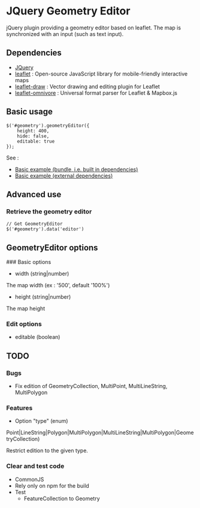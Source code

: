 # JQuery Geometry Editor

jQuery plugin providing a geometry editor based on leaflet. The map is synchronized with an input (such as text input).

## Dependencies

* [JQuery](https://jquery.com/)
* [leaflet](http://leafletjs.com/) : Open-source JavaScript library for mobile-friendly interactive maps
* [leaflet-draw](https://github.com/Leaflet/Leaflet.draw) : Vector drawing and editing plugin for Leaflet
* [leaflet-omnivore](https://github.com/mapbox/leaflet-omnivore) : Universal format parser for Leaflet & Mapbox.js

## Basic usage

```
$('#geometry').geometryEditor({
    height: 400,
    hide: false,
    editable: true
});
```

See :

* [Basic example (bundle, i.e. built in dependencies)](example/basic.html)
* [Basic example (external dependencies)](example/basic-without-bundle.html)


## Advanced use

### Retrieve the geometry editor

```
// Get GeometryEditor
$('#geometry').data('editor')
```

## GeometryEditor options

### Basic options

* width (string|number)

The map width (ex : '500', default '100%')

* height (string|number)

The map height

### Edit options

* editable (boolean)


## TODO

### Bugs

* Fix edition of GeometryCollection, MultiPoint, MultiLineString, MultiPolygon

### Features

* Option "type" (enum)

Point|LineString|Polygon|MultiPolygon|MultiLineString|MultiPolygon|GeometryCollection)

Restrict edition to the given type.

### Clear and test code

* CommonJS
* Rely only on npm for the build
* Test
    * FeatureCollection to Geometry
